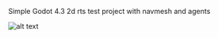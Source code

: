 Simple Godot 4.3 2d rts test project with navmesh and agents

![alt text](https://github.com/Altair47/2d-RTS-Godot-4/blob/main/git-media/showcase.gif "Demo")
